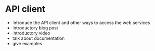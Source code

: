 # API client

- Introduce the API client and other ways to access the web services
- Introductory blog post
- introductory video
- talk about documentation
- give examples
